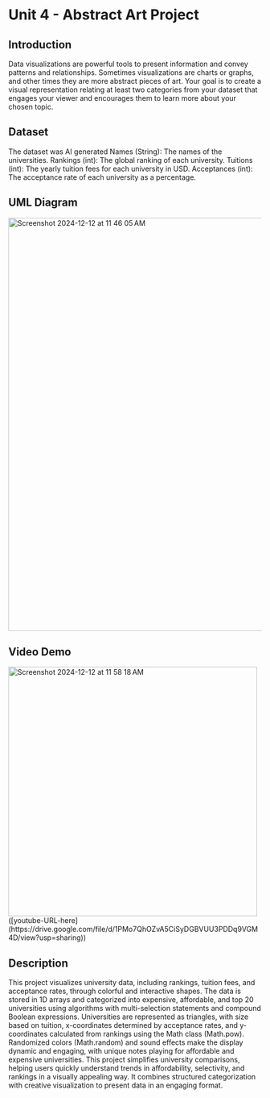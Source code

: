 # Unit 4 - Abstract Art Project

## Introduction

Data visualizations are powerful tools to present information and convey patterns and relationships. Sometimes visualizations are charts or graphs, and other times they are more abstract pieces of art. Your goal is to create a visual representation relating at least two categories from your dataset that engages your viewer and encourages them to learn more about your chosen topic.

## Dataset

The dataset was AI generated
Names (String): The names of the universities. 
Rankings (int): The global ranking of each university.
Tuitions (int): The yearly tuition fees for each university in USD.
Acceptances (int): The acceptance rate of each university as a percentage.



## UML Diagram
<img width="820" alt="Screenshot 2024-12-12 at 11 46 05 AM" src="https://github.com/user-attachments/assets/b3cf4af4-62e7-40dc-9b04-4fb79b5d365a" />

## Video Demo
<img width="495" alt="Screenshot 2024-12-12 at 11 58 18 AM" src="https://github.com/user-attachments/assets/52cdb7f1-65fa-4049-8401-621b69ebf459" />
([youtube-URL-here](https://drive.google.com/file/d/1PMo7QhOZvA5CiSyDGBVUU3PDDq9VGM4D/view?usp=sharing))

## Description

This project visualizes university data, including rankings, tuition fees, and acceptance rates, through colorful and interactive shapes. The data is stored in 1D arrays and categorized into expensive, affordable, and top 20 universities using algorithms with multi-selection statements and compound Boolean expressions.
Universities are represented as triangles, with size based on tuition, x-coordinates determined by acceptance rates, and y-coordinates calculated from rankings using the Math class (Math.pow). Randomized colors (Math.random) and sound effects make the display dynamic and engaging, with unique notes playing for affordable and expensive universities.
This project simplifies university comparisons, helping users quickly understand trends in affordability, selectivity, and rankings in a visually appealing way. It combines structured categorization with creative visualization to present data in an engaging format.
